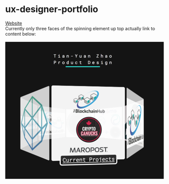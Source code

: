 # ux-designer-portfolio
[Website](https://nickpax.github.io/ux-designer-portfolio/)   
Currently only three faces of the spinning element up top actually link to content below:
<br/><br/>
![alt text](https://raw.githubusercontent.com/NickPax/ux-designer-portfolio/gh-pages/click.png)
